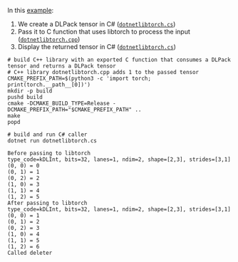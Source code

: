 In this [example](./dotnetlibtorch.cs):
1. We create a DLPack tensor in C# ([`dotnetlibtorch.cs`](./dotnetlibtorch.cs))
2. Pass it to C function that uses libtorch to process the input ([`dotnetlibtorch.cpp`](./dotnetlibtorch.cpp))
3. Display the returned tensor in C# ([`dotnetlibtorch.cs`](./dotnetlibtorch.cs))

```shell
# build C++ library with an exported C function that consumes a DLPack tensor and returns a DLPack tensor
# C++ library dotnetlibtorch.cpp adds 1 to the passed tensor
CMAKE_PREFIX_PATH=$(python3 -c 'import torch; print(torch.__path__[0])')
mkdir -p build
pushd build
cmake -DCMAKE_BUILD_TYPE=Release -DCMAKE_PREFIX_PATH="$CMAKE_PREFIX_PATH" ..
make
popd

# build and run C# caller
dotnet run dotnetlibtorch.cs
```


```
Before passing to libtorch
type_code=kDLInt, bits=32, lanes=1, ndim=2, shape=[2,3], strides=[3,1]
(0, 0) = 0
(0, 1) = 1
(0, 2) = 2
(1, 0) = 3
(1, 1) = 4
(1, 2) = 5
After passing to libtorch
type_code=kDLInt, bits=32, lanes=1, ndim=2, shape=[2,3], strides=[3,1]
(0, 0) = 1
(0, 1) = 2
(0, 2) = 3
(1, 0) = 4
(1, 1) = 5
(1, 2) = 6
Called deleter
```

